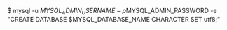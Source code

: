 <!-- post: database-backup_mysql -->


$ mysql -u $MYSQL_ADMIN_USERNAME -p$MYSQL_ADMIN_PASSWORD -e "CREATE DATABASE $MYSQL_DATABASE_NAME CHARACTER SET utf8;"
